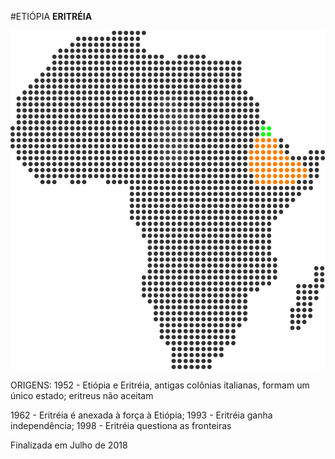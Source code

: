#ETIÓPIA **ERITRÉIA**

![Etiópia vs Eritreia](media/img/africa-maps/africa-country-ethiopia-erithreia.svg)

<p id="origens">ORIGENS: <span>1952 - Etiópia e Eritréia, antigas colônias italianas, formam um único estado; eritreus não aceitam</span></p>

<p id="repercussao"><span>1962 - Eritréia é anexada à força à Etiópia; 1993 - Eritréia ganha independência; 1998 - Eritréia questiona as fronteiras</span></p>

<p id="status-fight-ok"><span>Finalizada em Julho de 2018</span></p>